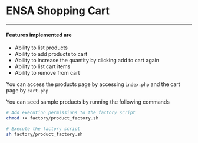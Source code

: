 # ENSA Shopping Cart
***
#### Features implemented are
- Ability to list products
- Ability to add products to cart
- Ability to increase the quantity by clicking add to cart again
- Ability to list cart items
- Ability to remove from cart

You can access the products page by accessing `index.php` and the cart page by `cart.php`

You can seed sample products by running the following commands

```bash
# Add execution permissions to the factory script
chmod +x factory/product_factory.sh

# Execute the factory script
sh factory/product_factory.sh
```
